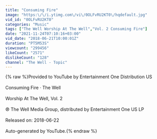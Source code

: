 ```yaml
---
title: "Consuming Fire"
image: "https:\/\/i.ytimg.com\/vi\/0OLFvRU2KT0\/hqdefault.jpg"
vid_id: "0OLFvRU2KT0"
categories: "Music"
tags: ["The Well Worship At The Well","Vol. 2 Consuming Fire"]
date: "2021-11-24T07:10:16+03:00"
vid_date: "2018-06-21T10:00:01Z"
duration: "PT5M53S"
viewcount: "299456"
likeCount: "2571"
dislikeCount: "128"
channel: "The Well - Topic"
---
```

{% raw %}Provided to YouTube by Entertainment One Distribution US<br /><br />Consuming Fire · The Well<br /><br />Worship At The Well, Vol. 2<br /><br />℗ The Well Media Group, distributed by Entertainment One US LP<br /><br />Released on: 2018-06-22<br /><br />Auto-generated by YouTube.{% endraw %}
